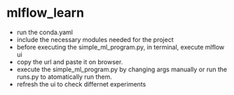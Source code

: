 # mlflow_learn

- run the conda.yaml
- include the necessary modules needed for the project 
- before executing the simple_ml_program.py, in terminal, execute mlflow ui
- copy the url and paste it on browser. 
- execute the simple_ml_program.py by changing args manually or run the runs.py to atomatically run them. 
- refresh the ui to check differnet experiments
